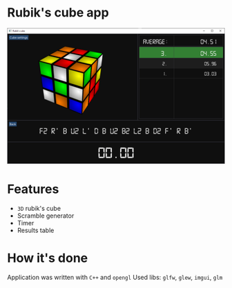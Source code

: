 # Rubik's cube app

![Screenshot](screenshots/1.png?raw=true)

# Features

* `3D` rubik's cube
* Scramble generator
* Timer
* Results table

# How it's done

Application was written with `C++` and `opengl`
Used libs: `glfw`, `glew`, `imgui`, `glm`
